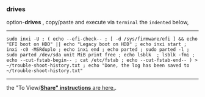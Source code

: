 ### drives
option-**drives** , copy/paste and execute via `terminal` the `indented` below,
***
`
sudo inxi -U ;
(
 echo --efi-check-- ;
 [ -d /sys/firmware/efi ] && echo "EFI boot on HDD" || echo "Legacy boot on HDD" ;
 echo inxi start ;
 inxi -c0 -MSRduplo ;
 echo inxi end ;
 echo parted ;
 sudo parted -l ;
 sudo parted /dev/sda unit MiB print free ;
 echo lsblk  ;
 lsblk -fmi ;
 echo --cut-fstab-begin-- ;
 cat /etc/fstab ;
 echo --cut-fstab-end--
) > ~/trouble-shoot-history.txt ;
 echo "Done, the log has been saved to ~/trouble-shoot-history.txt"
`
***
the "To View/[**Share" instructions** are here.](https://github.com/two-dogs/the-kennel/blob/master/to-share.md).

